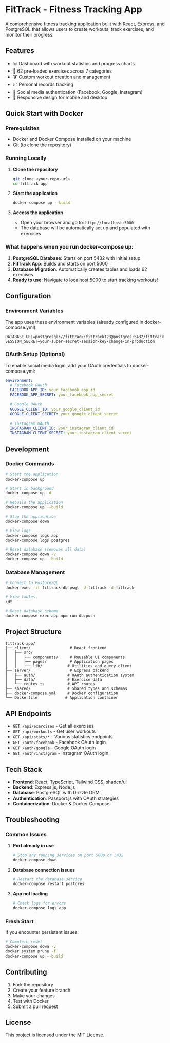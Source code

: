 # FitTrack - Fitness Tracking App

A comprehensive fitness tracking application built with React, Express, and PostgreSQL that allows users to create workouts, track exercises, and monitor their progress.

## Features

- 📊 Dashboard with workout statistics and progress charts
- 💪 62 pre-loaded exercises across 7 categories
- 🏋️ Custom workout creation and management
- 📈 Personal records tracking
- 🔐 Social media authentication (Facebook, Google, Instagram)
- 📱 Responsive design for mobile and desktop

## Quick Start with Docker

### Prerequisites

- Docker and Docker Compose installed on your machine
- Git (to clone the repository)

### Running Locally

1. **Clone the repository**
   ```bash
   git clone <your-repo-url>
   cd fittrack-app
   ```

2. **Start the application**
   ```bash
   docker-compose up --build
   ```

3. **Access the application**
   - Open your browser and go to: `http://localhost:5000`
   - The database will be automatically set up and populated with exercises

### What happens when you run docker-compose up:

1. **PostgreSQL Database**: Starts on port 5432 with initial setup
2. **FitTrack App**: Builds and starts on port 5000
3. **Database Migration**: Automatically creates tables and loads 62 exercises
4. **Ready to use**: Navigate to localhost:5000 to start tracking workouts!

## Configuration

### Environment Variables

The app uses these environment variables (already configured in docker-compose.yml):

```env
DATABASE_URL=postgresql://fittrack:fittrack123@postgres:5432/fittrack
SESSION_SECRET=your-super-secret-session-key-change-in-production
```

### OAuth Setup (Optional)

To enable social media login, add your OAuth credentials to docker-compose.yml:

```yaml
environment:
  # Facebook OAuth
  FACEBOOK_APP_ID: your_facebook_app_id
  FACEBOOK_APP_SECRET: your_facebook_app_secret
  
  # Google OAuth
  GOOGLE_CLIENT_ID: your_google_client_id
  GOOGLE_CLIENT_SECRET: your_google_client_secret
  
  # Instagram OAuth
  INSTAGRAM_CLIENT_ID: your_instagram_client_id
  INSTAGRAM_CLIENT_SECRET: your_instagram_client_secret
```

## Development

### Docker Commands

```bash
# Start the application
docker-compose up

# Start in background
docker-compose up -d

# Rebuild the application
docker-compose up --build

# Stop the application
docker-compose down

# View logs
docker-compose logs app
docker-compose logs postgres

# Reset database (removes all data)
docker-compose down -v
docker-compose up --build
```

### Database Management

```bash
# Connect to PostgreSQL
docker exec -it fittrack-db psql -U fittrack -d fittrack

# View tables
\dt

# Reset database schema
docker-compose exec app npm run db:push
```

## Project Structure

```
fittrack-app/
├── client/                 # React frontend
│   ├── src/
│   │   ├── components/     # Reusable UI components
│   │   ├── pages/          # Application pages
│   │   └── lib/           # Utilities and query client
├── server/                 # Express backend
│   ├── auth/              # OAuth authentication system
│   ├── data/              # Exercise data
│   └── routes.ts          # API routes
├── shared/                # Shared types and schemas
├── docker-compose.yml     # Docker configuration
└── Dockerfile            # Application container
```

## API Endpoints

- `GET /api/exercises` - Get all exercises
- `GET /api/workouts` - Get user workouts
- `GET /api/stats/*` - Various statistics endpoints
- `GET /auth/facebook` - Facebook OAuth login
- `GET /auth/google` - Google OAuth login
- `GET /auth/instagram` - Instagram OAuth login

## Tech Stack

- **Frontend**: React, TypeScript, Tailwind CSS, shadcn/ui
- **Backend**: Express.js, Node.js
- **Database**: PostgreSQL with Drizzle ORM
- **Authentication**: Passport.js with OAuth strategies
- **Containerization**: Docker & Docker Compose

## Troubleshooting

### Common Issues

1. **Port already in use**
   ```bash
   # Stop any running services on port 5000 or 5432
   docker-compose down
   ```

2. **Database connection issues**
   ```bash
   # Restart the database service
   docker-compose restart postgres
   ```

3. **App not loading**
   ```bash
   # Check logs for errors
   docker-compose logs app
   ```

### Fresh Start

If you encounter persistent issues:

```bash
# Complete reset
docker-compose down -v
docker system prune -f
docker-compose up --build
```

## Contributing

1. Fork the repository
2. Create your feature branch
3. Make your changes
4. Test with Docker
5. Submit a pull request

## License

This project is licensed under the MIT License.